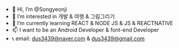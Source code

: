 - 👋 Hi, I’m @Songyeonji
- 👀 I’m interested in 개발 & 여행 & 그림그리기
- 🌱 I’m currently learning REACT & NODE JS & JS & REACTNATIVE
- 📫 I want to be an Android Developer & font-end Developer
- 📞 email: dus3439@naver.com & dus3439@gmail.com 

<!---
Songyeonji/Songyeonji is a ✨ special ✨ repository because its `README.md` (this file) appears on your GitHub profile.
You can click the Preview link to take a look at your changes.
--->
